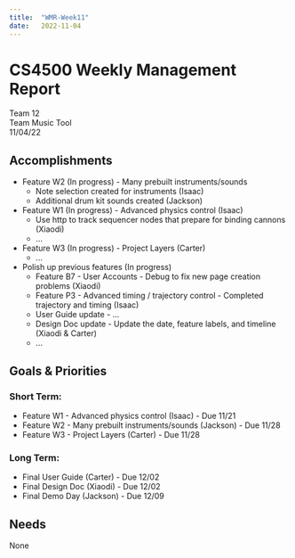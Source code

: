 ```yaml
---
title:  "WMR-Week11"
date:   2022-11-04
---
```

# CS4500 Weekly Management Report

Team 12 \
Team Music Tool \
11/04/22

## Accomplishments

- Feature W2 (In progress) - Many prebuilt instruments/sounds
  - Note selection created for instruments (Isaac)
  - Additional drum kit sounds created (Jackson)
- Feature W1 (In progress) - Advanced physics control (Isaac)
  - Use http to track sequencer nodes that prepare for binding cannons (Xiaodi)
  - ...
- Feature W3 (In progress) - Project Layers (Carter)
  - ...
- Polish up previous features (In progress)
  - Feature B7 - User Accounts - Debug to fix new page creation problems (Xiaodi)
  - Feature P3 - Advanced timing / trajectory control - Completed trajectory and timing (Isaac)
  - User Guide update - ...
  - Design Doc update - Update the date, feature labels, and timeline (Xiaodi & Carter)
  - ...


## Goals & Priorities

### Short Term:
- Feature W1 - Advanced physics control (Isaac) - Due 11/21
- Feature W2 - Many prebuilt instruments/sounds (Jackson) - Due 11/28
- Feature W3 - Project Layers (Carter) - Due 11/28

### Long Term:
  
  - Final User Guide (Carter) - Due 12/02
  - Final Design Doc (Xiaodi) - Due 12/02
  - Final Demo Day (Jackson) - Due 12/09

## Needs

None
